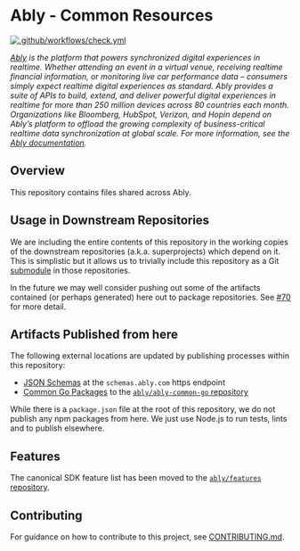 # Ably - Common Resources

[![.github/workflows/check.yml](https://github.com/ably/ably-common/actions/workflows/check.yml/badge.svg)](https://github.com/ably/ably-common/actions/workflows/check.yml)

_[Ably](https://ably.com) is the platform that powers synchronized digital experiences in realtime. Whether attending an event in a virtual venue, receiving realtime financial information, or monitoring live car performance data – consumers simply expect realtime digital experiences as standard. Ably provides a suite of APIs to build, extend, and deliver powerful digital experiences in realtime for more than 250 million devices across 80 countries each month. Organizations like Bloomberg, HubSpot, Verizon, and Hopin depend on Ably’s platform to offload the growing complexity of business-critical realtime data synchronization at global scale. For more information, see the [Ably documentation](https://ably.com/docs)._

## Overview

This repository contains files shared across Ably.

## Usage in Downstream Repositories

We are including the entire contents of this repository in the working copies of the downstream repositories (a.k.a. superprojects) which depend on it. This is simplistic but it allows us to trivially include this repository as a Git [submodule](https://git-scm.com/docs/gitsubmodules) in those repositories.

In the future we may well consider pushing out some of the artifacts contained (or perhaps generated) here out to package repositories.
See [#70](https://github.com/ably/ably-common/issues/70) for more detail.

## Artifacts Published from here

The following external locations are updated by publishing processes within this repository:

- [JSON Schemas](json-schemas/) at the `schemas.ably.com` https endpoint
- [Common Go Packages](protocol/) to the [`ably/ably-common-go` repository](https://github.com/ably/ably-common-go)

While there is a `package.json` file at the root of this repository, we do not publish any npm packages from here.
We just use Node.js to run tests, lints and to publish elsewhere.

## Features

The canonical SDK feature list has been moved to the [`ably/features` repository](https://github.com/ably/features).

## Contributing

For guidance on how to contribute to this project, see [CONTRIBUTING.md](CONTRIBUTING.md).
